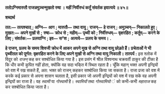 **ततोऽग्निमारुतौ राजन्नमुञ्चन्मुखतो रुषा ।** **महीं निर्वीरुधं कर्तुं संवर्तक इवात्यये ॥ ४५॥** 

**शब्दार्थ** 

**तत:—** **तत्पश्चात्** **; अग्नि—** **आग** **; मारुतौ—** **तथा वायु** **; राजन्—** **हे राजन्** **; अमुञ्चन्—** **निकालते हुए** **; मुखत:—** **अपने मुखों से** **;** **रुषा—** **क्रोध से** **; महीम्—** **पृथ्वी को** **; निर्वीरुधम्—** **वृक्षरहित** **; कर्तुम्—** **करने के लिए** **; संवर्तक:—** **प्रलयाग्नि** **; इव—** **स²श** **;** **अत्यये—** **प्रलय के समय।** **.** 

**हे राजन्, प्रलय के समय शिवजी क्रोध में आकर अपने मुख से अग्नि तथा वायु छोड़ते हैं।** **प्रचेताओं ने भी पृथ्वीतल को पूर्णत: वृक्षरहित करने के लिए अपने मुखों से अग्नि तथा वायु** **निकाली।** **तात्पर्य :** इस श्लोक में विदुर को *राजन्* कह कर सश्बोधित किया गया है। इस प्रसंग में श्रील विश्वनाथ चक्रवर्ती ठाकुर की टीका है कि धीर कभी कुपित नहीं होता, क्योंकि वह सदा भकि्त में स्थित रहता है। चूँकि महान् भक्त अपनी इन्द्रियों को वश में रख सकते हैं, अत: भक्त को राजन् कहकर सश्बोधित किया जा सकता है। राजा प्रजा को वश में करके कई प्रकार से अपना शासन चलाता है, इसी प्रकार जो अपनी इन्द्रियों को वश में रख सके वह अपनी इन्द्रियों का राजा है। वह *स्वामी* या *गोस्वामी* है। *स्वामियों* तथा *गोस्वामियो* ं को कभी-कभी *महाराज* कह कर सश्बोधित किया जाता है।  
